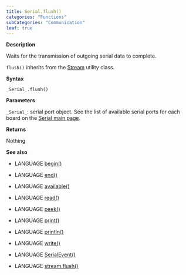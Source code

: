 ```yaml
---
title: Serial.flush()
categories: "Functions"
subCategories: "Communication"
leaf: true
---
```


**Description**

Waits for the transmission of outgoing serial data to complete.

`flush()` inherits from the [Stream](../../stream/streamflush) utility
class.

**Syntax**

`_Serial_.flush()`

**Parameters**

`_Serial_`: serial port object. See the list of available serial ports
for each board on the [Serial main page](../../serial).

**Returns**

Nothing

**See also**

-   LANGUAGE [begin()](../begin)

-   LANGUAGE [end()](../end)

-   LANGUAGE [available()](../available)

-   LANGUAGE [read()](../read)

-   LANGUAGE [peek()](../peek)

-   LANGUAGE [print()](../print)

-   LANGUAGE [println()](../println)

-   LANGUAGE [write()](../write)

-   LANGUAGE [SerialEvent()](../serialevent)

-   LANGUAGE [stream.flush()](../../stream/streamflush)


